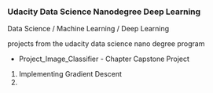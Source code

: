 ### Udacity Data Science Nanodegree Deep Learning

Data Science / Machine Learning / Deep Learning

projects from the udacity data science nano degree program

- Project_Image_Classifier - Chapter Capstone Project

01. Implementing Gradient Descent
02. 
